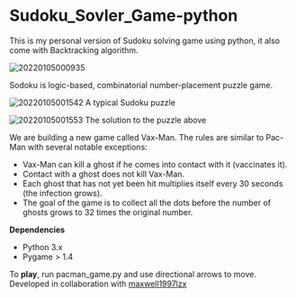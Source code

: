 # Sudoku_Sovler_Game-python

This is my personal version of Sudoku solving game using python, it also come with Backtracking algorithm.

![20220105000935](https://user-images.githubusercontent.com/47311671/148163684-78994e14-b45b-4f85-b1f2-61c80fa841ef.png)


Sodoku is logic-based, combinatorial number-placement puzzle game.

![20220105001542](https://user-images.githubusercontent.com/47311671/148164163-e721ba2b-0718-4319-9ae4-274138caef35.png) A typical Sudoku puzzle

![20220105001553](https://user-images.githubusercontent.com/47311671/148164205-19d11b6c-7b78-4252-9a99-3dcd398e0c01.png) The solution to the puzzle above



We are building a new game called Vax-Man. The rules are similar to Pac-Man with several notable exceptions:<br>
<ul>
  <li>Vax-Man can kill a ghost if he comes into contact with it (vaccinates it). </li>
  <li>Contact with a ghost does not kill Vax-Man.</li>
  <li>Each ghost that has not yet been hit multiplies itself every 30 seconds (the infection grows).</li>
  <li>The goal of the game is to collect all the dots before the number of ghosts grows to 32 times the original number.</li>
</ul>

<b>Dependencies</b>
<ul>
  <li>Python 3.x</li>
  <li>Pygame > 1.4</li>
</ul>
To <b>play</b>, run pacman_game.py and use directional arrows to move.
<br>
Developed in collaboration with <a href="https://github.com/maxwell1997lzx">maxwell1997lzx</a>
